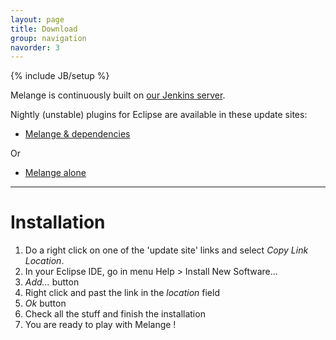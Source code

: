 ```yaml
---
layout: page
title: Download
group: navigation
navorder: 3
---
```


{% include JB/setup %}

Melange is continuously built on [our Jenkins server](https://ci.inria.fr/k3al/job/melange-master/).

Nightly (unstable) plugins for Eclipse are available in these update sites:

- [Melange & dependencies](updatesite)

Or

- [Melange alone](https://ci.inria.fr/k3al/job/melange-master/lastSuccessfulBuild/artifact/plugins/fr.inria.diverse.melange.p2updatesite/target/site/)

-------------------------------

# Installation

 1. Do a right click on one of the 'update site' links and select *Copy Link Location*.
 2. In your Eclipse IDE, go in menu Help > Install New Software...
 3. *Add...* button
 4. Right click and past the link in the *location* field
 5. *Ok* button
 6. Check all the stuff and finish the installation
 7. You are ready to play with Melange !

